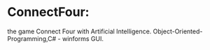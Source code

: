 # ConnectFour:
the game Connect Four with Artificial Intelligence.
Object-Oriented-Programming,C# - winforms GUI.
